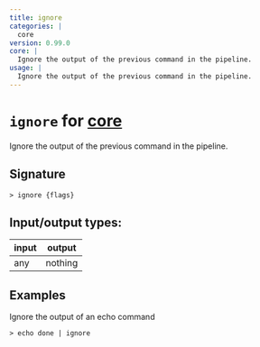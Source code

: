 ```yaml
---
title: ignore
categories: |
  core
version: 0.99.0
core: |
  Ignore the output of the previous command in the pipeline.
usage: |
  Ignore the output of the previous command in the pipeline.
---
```

<!-- This file is automatically generated. Please edit the command in https://github.com/nushell/nushell instead. -->

# `ignore` for [core](/commands/categories/core.md)

<div class='command-title'>Ignore the output of the previous command in the pipeline.</div>

## Signature

```> ignore {flags} ```


## Input/output types:

| input | output  |
| ----- | ------- |
| any   | nothing |

## Examples

Ignore the output of an echo command
```nu
> echo done | ignore

```
